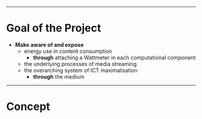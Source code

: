 ___
# Goal of the Project

- **Make aware of and expose**
	- energy use in content consumption
		- **through** attaching a Wattmeter in each computational component
	- the underlying processes of media streaming
	- the overarching system of ICT maximalisation
		- **through** the medium


___
# Concept




